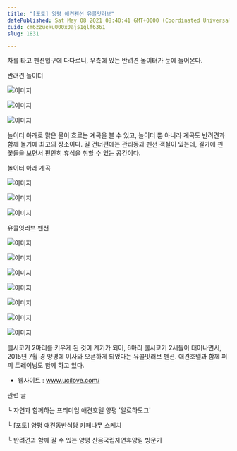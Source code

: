 ```yaml
---
title: "[포토] 양평 애견펜션 유콜잇러브"
datePublished: Sat May 08 2021 08:40:41 GMT+0000 (Coordinated Universal Time)
cuid: cm6zzueku000x0ajs1glf6361
slug: 1831

---
```



차를 타고 펜션입구에 다다르니, 우측에 있는 반려견 놀이터가 눈에 들어온다.

반려견 놀이터

![이미지](https://cdn.hashnode.com/res/hashnode/image/upload/v1739248797368/d8f85d39-df8a-4837-900d-6da4b84e5510.jpeg)

![이미지](https://cdn.hashnode.com/res/hashnode/image/upload/v1739248799467/b54d7f57-ef76-40c3-8f01-5f09d6b99165.jpeg)

![이미지](https://cdn.hashnode.com/res/hashnode/image/upload/v1739248801511/84122dbc-54e6-4495-9cd6-e4a5847acc2f.jpeg)

놀이터 아래로 맑은 물이 흐르는 계곡을 볼 수 있고, 놀이터 뿐 아니라 계곡도 반려견과 함께 놀기에 최고의 장소이다. 길 건너편에는 관리동과 펜션 객실이 있는데, 길가에 핀 꽃들을 보면서 편안히 휴식을 취할 수 있는 공간이다.

놀이터 아래 계곡

![이미지](https://cdn.hashnode.com/res/hashnode/image/upload/v1739248803682/e75ef8e2-6639-408c-91fa-b156e3fe575a.jpeg)

![이미지](https://cdn.hashnode.com/res/hashnode/image/upload/v1739248806041/2d0addb9-c8aa-4737-8945-5770c198e591.jpeg)

![이미지](https://cdn.hashnode.com/res/hashnode/image/upload/v1739248808174/3651c7ae-a1c4-4b75-bcfb-8308c0ce75ed.jpeg)

유콜잇러브 펜션

![이미지](https://cdn.hashnode.com/res/hashnode/image/upload/v1739248810635/6160fe12-23de-45f0-b799-56d7124fdc07.jpeg)

![이미지](https://cdn.hashnode.com/res/hashnode/image/upload/v1739248812664/527a145b-791b-4e93-bb70-3c364a3b4657.jpeg)

![이미지](https://cdn.hashnode.com/res/hashnode/image/upload/v1739248814750/d2f427de-2bf0-4a32-9928-b27c0b321820.jpeg)

![이미지](https://cdn.hashnode.com/res/hashnode/image/upload/v1739248817364/c61fbaa0-9407-49e9-a336-825766efa55f.jpeg)

![이미지](https://cdn.hashnode.com/res/hashnode/image/upload/v1739248819410/606a72a8-8811-4b8a-bd04-c81e26e4a343.jpeg)

![이미지](https://cdn.hashnode.com/res/hashnode/image/upload/v1739248821618/0beb3faf-a55d-4ba6-9ebc-6015a834e53c.jpeg)

![이미지](https://cdn.hashnode.com/res/hashnode/image/upload/v1739248823721/94f5a2fa-63d0-41fb-90e3-d50af5b565b2.jpeg)

웰시코기 2마리를 키우게 된 것이 계기가 되어, 6마리 웰시코기 2세들이 태어나면서, 2015년 7월 경 양평에 이사와 오픈하게 되었다는 유콜잇러브 펜션. 애견호텔과 함께 퍼피 트레이닝도 함께 하고 있다.

- 웹사이트 : www.ucilove.com/

관련 글

└ 자연과 함께하는 프리미엄 애견호텔 양평 '알로하도그'

└ [포토] 양평 애견동반식당 카페나무 스케치

└ 반려견과 함께 갈 수 있는 양평 산음국립자연휴양림 방문기